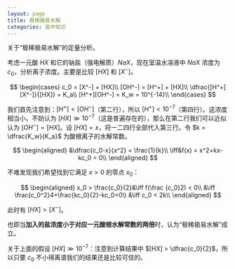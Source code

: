 ```yaml
---
layout: page
title: 极稀极易水解
categories: 高中知识
---
```


关于“极稀极易水解”的定量分析。

考虑一元酸 $HX$ 和它的钠盐（强电解质）$NaX$，现在室温水溶液中 $NaX$ 浓度为 $c_0$，分析离子浓度。主要是比较 $[HX]$ 和 $[X^-]$。

$$
\begin{cases}
c_0 = [X^-] + [HX]\\
[OH^-] = [H^+] + [HX]\\
\dfrac{[H^+][X^-]}{[HX]} = K_a\\
[H^+][OH^-] = K_w = 10^{-14}\\
\end{cases}
$$

我们首先注意到：$[H^+] < [OH^-]$（第二行），所以 $[H^+] < 10^{-7}$（第四行）。这浓度相当小。不妨认为 $[HX] \gg 10^{-7}$（这是普遍存在的），那么在第二行我们可以近似认为 $[OH^-] = [HX]$。设 $[HX] = x$，将一二四行全部代入第三行。令 $k = \dfrac{K_w}{K_a}$ 为酸根离子的水解常数。

$$
\begin{aligned}
&\dfrac{c_0-x}{x^2} = \frac{1}{k}\\
\iff&f(x) = x^2+kx-kc_0 = 0\\
\end{aligned}
$$

不难发现我们希望找到它满足 $x>0$ 的零点 $x_0$：

$$
\begin{aligned}
x_0 > \frac{c_0}{2}&\iff f(\frac {c_0}2) < 0\\
&\iff \frac{c_0^2}4+\frac{kc_0}{2}-kc_0<0\\
&\iff c_0 < 2k\\
\end{aligned}
$$

此时有 $[HX] > [X^-]$。

也即当**加入的盐浓度小于对应一元酸根水解常数的两倍**时，认为“极稀极易水解”成立。

关于上面的假设 $[HX]\gg10^{-7}$：注意到计算结果中 $[HX] > \dfrac{c_0}{2}$，所以只要 $c_0$ 不小得离谱我们的结果还是比较可信的。